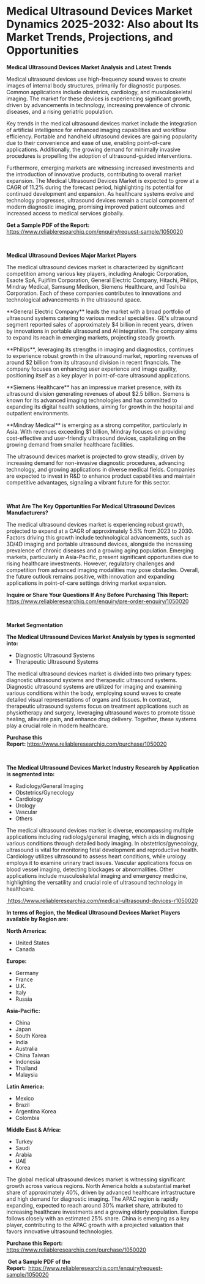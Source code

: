 <p><h1>Medical Ultrasound Devices Market Dynamics 2025-2032: Also about Its Market Trends, Projections, and Opportunities</h1></p><p><strong>Medical Ultrasound Devices Market Analysis and Latest Trends</strong></p>
<p><p>Medical ultrasound devices use high-frequency sound waves to create images of internal body structures, primarily for diagnostic purposes. Common applications include obstetrics, cardiology, and musculoskeletal imaging. The market for these devices is experiencing significant growth, driven by advancements in technology, increasing prevalence of chronic diseases, and a rising geriatric population. </p><p>Key trends in the medical ultrasound devices market include the integration of artificial intelligence for enhanced imaging capabilities and workflow efficiency. Portable and handheld ultrasound devices are gaining popularity due to their convenience and ease of use, enabling point-of-care applications. Additionally, the growing demand for minimally invasive procedures is propelling the adoption of ultrasound-guided interventions. </p><p>Furthermore, emerging markets are witnessing increased investments and the introduction of innovative products, contributing to overall market expansion. The Medical Ultrasound Devices Market is expected to grow at a CAGR of 11.2% during the forecast period, highlighting its potential for continued development and expansion. As healthcare systems evolve and technology progresses, ultrasound devices remain a crucial component of modern diagnostic imaging, promising improved patient outcomes and increased access to medical services globally.</p></p>
<p><strong>Get a Sample PDF of the Report:&nbsp;</strong> <a href="https://www.reliableresearchiq.com/enquiry/request-sample/1050020?utm_campaign=2469&utm_medium=2&utm_source=Github&utm_content=ia&utm_term=13042025&utm_id=medical-ultrasound-devices">https://www.reliableresearchiq.com/enquiry/request-sample/1050020</a></p>
<p>&nbsp;</p>
<p><strong>Medical Ultrasound Devices Major Market Players</strong></p>
<p><p>The medical ultrasound devices market is characterized by significant competition among various key players, including Analogic Corporation, Esaote SpA, Fujifilm Corporation, General Electric Company, Hitachi, Philips, Mindray Medical, Samsung Medison, Siemens Healthcare, and Toshiba Corporation. Each of these companies contributes to innovations and technological advancements in the ultrasound space.</p><p>**General Electric Company** leads the market with a broad portfolio of ultrasound systems catering to various medical specialties. GE's ultrasound segment reported sales of approximately $4 billion in recent years, driven by innovations in portable ultrasound and AI integration. The company aims to expand its reach in emerging markets, projecting steady growth.</p><p>**Philips**, leveraging its strengths in imaging and diagnostics, continues to experience robust growth in the ultrasound market, reporting revenues of around $2 billion from its ultrasound division in recent financials. The company focuses on enhancing user experience and image quality, positioning itself as a key player in point-of-care ultrasound applications.</p><p>**Siemens Healthcare** has an impressive market presence, with its ultrasound division generating revenues of about $2.5 billion. Siemens is known for its advanced imaging technologies and has committed to expanding its digital health solutions, aiming for growth in the hospital and outpatient environments.</p><p>**Mindray Medical** is emerging as a strong competitor, particularly in Asia.  With revenues exceeding $1 billion, Mindray focuses on providing cost-effective and user-friendly ultrasound devices, capitalizing on the growing demand from smaller healthcare facilities.</p><p>The ultrasound devices market is projected to grow steadily, driven by increasing demand for non-invasive diagnostic procedures, advancing technology, and growing applications in diverse medical fields. Companies are expected to invest in R&D to enhance product capabilities and maintain competitive advantages, signaling a vibrant future for this sector.</p></p>
<p>&nbsp;</p>
<p><strong>What Are The Key Opportunities For Medical Ultrasound Devices Manufacturers?</strong></p>
<p><p>The medical ultrasound devices market is experiencing robust growth, projected to expand at a CAGR of approximately 5.5% from 2023 to 2030. Factors driving this growth include technological advancements, such as 3D/4D imaging and portable ultrasound devices, alongside the increasing prevalence of chronic diseases and a growing aging population. Emerging markets, particularly in Asia-Pacific, present significant opportunities due to rising healthcare investments. However, regulatory challenges and competition from advanced imaging modalities may pose obstacles. Overall, the future outlook remains positive, with innovation and expanding applications in point-of-care settings driving market expansion.</p></p>
<p><strong>Inquire or Share Your Questions If Any Before Purchasing This Report:</strong> <a href="https://www.reliableresearchiq.com/enquiry/pre-order-enquiry/1050020?utm_campaign=2469&utm_medium=2&utm_source=Github&utm_content=ia&utm_term=13042025&utm_id=medical-ultrasound-devices">https://www.reliableresearchiq.com/enquiry/pre-order-enquiry/1050020</a></p>
<p>&nbsp;</p>
<p><strong>Market Segmentation</strong></p>
<p><strong>The Medical Ultrasound Devices Market Analysis by types is segmented into:</strong></p>
<p><ul><li>Diagnostic Ultrasound Systems</li><li>Therapeutic Ultrasound Systems</li></ul></p>
<p><p>The medical ultrasound devices market is divided into two primary types: diagnostic ultrasound systems and therapeutic ultrasound systems. Diagnostic ultrasound systems are utilized for imaging and examining various conditions within the body, employing sound waves to create detailed visual representations of organs and tissues. In contrast, therapeutic ultrasound systems focus on treatment applications such as physiotherapy and surgery, leveraging ultrasound waves to promote tissue healing, alleviate pain, and enhance drug delivery. Together, these systems play a crucial role in modern healthcare.</p></p>
<p><strong>Purchase this Report:&nbsp;</strong><a href="https://www.reliableresearchiq.com/purchase/1050020?utm_campaign=2469&utm_medium=2&utm_source=Github&utm_content=ia&utm_term=13042025&utm_id=medical-ultrasound-devices">https://www.reliableresearchiq.com/purchase/1050020</a></p>
<p>&nbsp;</p>
<p><strong>The Medical Ultrasound Devices Market Industry Research by Application is segmented into:</strong></p>
<p><ul><li>Radiology/General Imaging</li><li>Obstetrics/Gynecology</li><li>Cardiology</li><li>Urology</li><li>Vascular</li><li>Others</li></ul></p>
<p><p>The medical ultrasound devices market is diverse, encompassing multiple applications including radiology/general imaging, which aids in diagnosing various conditions through detailed body imaging. In obstetrics/gynecology, ultrasound is vital for monitoring fetal development and reproductive health. Cardiology utilizes ultrasound to assess heart conditions, while urology employs it to examine urinary tract issues. Vascular applications focus on blood vessel imaging, detecting blockages or abnormalities. Other applications include musculoskeletal imaging and emergency medicine, highlighting the versatility and crucial role of ultrasound technology in healthcare.</p></p>
<p><a href="https://www.reliableresearchiq.com/medical-ultrasound-devices-r1050020?utm_campaign=2469&utm_medium=2&utm_source=Github&utm_content=ia&utm_term=13042025&utm_id=medical-ultrasound-devices">&nbsp;https://www.reliableresearchiq.com/medical-ultrasound-devices-r1050020</a></p>
<p><strong>In terms of Region, the Medical Ultrasound Devices Market Players available by Region are:</strong></p>
<p>
    <p> <strong> North America: </strong>
        <ul>
            <li>United States</li>
            <li>Canada</li>
        </ul>
        </p> 
    <p> <strong> Europe: </strong>
        <ul>
            <li>Germany</li>
            <li>France</li>
            <li>U.K.</li>
            <li>Italy</li>
            <li>Russia</li>
        </ul>
        </p> 
    <p> <strong> Asia-Pacific: </strong>
        <ul>
            <li>China</li>
            <li>Japan</li>
            <li>South Korea</li>
            <li>India</li>
            <li>Australia</li>
            <li>China Taiwan</li>
            <li>Indonesia</li>
            <li>Thailand</li>
            <li>Malaysia</li>
        </ul>
        </p> 
    <p> <strong> Latin America: </strong>
        <ul>
            <li>Mexico</li>
            <li>Brazil</li>
            <li>Argentina Korea</li>
            <li>Colombia</li>
        </ul>
        </p> 
    <p> <strong> Middle East & Africa: </strong>
        <ul>
            <li>Turkey</li>
            <li>Saudi</li>
            <li>Arabia</li>
            <li>UAE</li>
            <li>Korea</li>
        </ul>
    </p>
    </p>
<p><p>The global medical ultrasound devices market is witnessing significant growth across various regions. North America holds a substantial market share of approximately 40%, driven by advanced healthcare infrastructure and high demand for diagnostic imaging. The APAC region is rapidly expanding, expected to reach around 30% market share, attributed to increasing healthcare investments and a growing elderly population. Europe follows closely with an estimated 25% share. China is emerging as a key player, contributing to the APAC growth with a projected valuation that favors innovative ultrasound technologies.</p></p>
<p><strong>Purchase this Report: </strong><a href="https://www.reliableresearchiq.com/purchase/1050020?utm_campaign=2469&utm_medium=2&utm_source=Github&utm_content=ia&utm_term=13042025&utm_id=medical-ultrasound-devices">https://www.reliableresearchiq.com/purchase/1050020</a></p>
<p>&nbsp;<strong>Get a Sample PDF of the Report:&nbsp;&nbsp;</strong><a href="https://www.reliableresearchiq.com/enquiry/request-sample/1050020?utm_campaign=2469&utm_medium=2&utm_source=Github&utm_content=ia&utm_term=13042025&utm_id=medical-ultrasound-devices">https://www.reliableresearchiq.com/enquiry/request-sample/1050020</a></p>
<p><strong></strong></p>
<p><p></p><p></p><p></p></p>